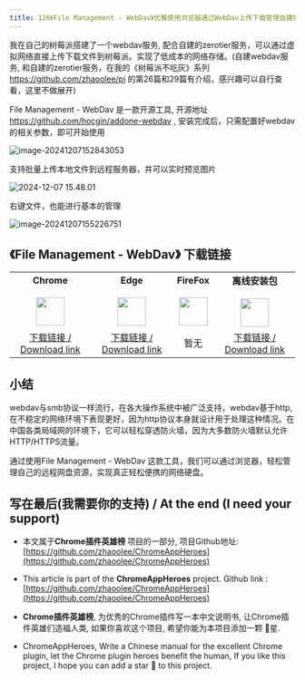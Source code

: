 ```yaml
---
title: 126《File Management - WebDav》优雅使用浏览器通过WebDav上传下载管理自建网盘的文件
---
```


我在自己的树莓派搭建了一个webdav服务, 配合自建的zerotier服务，可以通过虚拟网络直接上传下载文件到树莓派。实现了低成本的网络存储。(自建webdav服务, 和自建的zerotier服务，在我的《树莓派不吃灰》系列 https://github.com/zhaoolee/pi 的第26篇和29篇有介绍，感兴趣可以自行查看，这里不做展开)



File Management - WebDav 是一款开源工具, 开源地址 https://github.com/hocgin/addone-webdav , 安装完成后，只需配置好webdav的相关参数，即可开始使用

![image-20241207152843053](https://cdn.fangyuanxiaozhan.com/assets/17335565247196pGmmRta.png)

支持批量上传本地文件到远程服务器，并可以实时预览图片

![2024-12-07 15.48.01](https://cdn.fangyuanxiaozhan.com/assets/1733557853441znX8rGi6.gif)

右键文件，也能进行基本的管理



![image-20241207155226751](https://cdn.fangyuanxiaozhan.com/assets/1733557947631kZEGDraT.png)

## 《File Management - WebDav》 下载链接

<table style="table-layout: fixed;">
<tbody>
<tr>
<td><div style="text-align: center;"><div style="font-weight: bold">Chrome</div><br/><div style="text-align: center;"><img  style="width:50px; height:auto;" src="https://v2fy.com/asset/0i/ChromeAppHeroes/page/001_markdown_here.assets/chromeappheroes-chrome-icon.png"/></div></div></td>
<td><div style="text-align: center;" ><div style="font-weight: bold">Edge</div><br/><div><img style="width:50px; height:auto;" src="https://v2fy.com/asset/0i/ChromeAppHeroes/page/001_markdown_here.assets/chromeappheroes-edge-icon.png"/></div></div></td>
<td><div style="text-align: center;" ><div style="font-weight: bold">FireFox</div><br/><div style="text-align: center;"><img  style="width:50px; height:auto;" src="https://v2fy.com/asset/0i/ChromeAppHeroes/page/001_markdown_here.assets/chromeappheroes-firefox-icon.png"/></div></div></td>
<td><div style="text-align: center;" ><div style="font-weight: bold">离线安装包</div><br/><div style="text-align: center;"><img  style="width:50px; height:auto;" src="https://v2fy.com/asset/0i/ChromeAppHeroes/page/001_markdown_here.assets/chromeappheroes-github-download.png"/></div></div></td>
</tr>
<tr>
<td>
<div style="text-align: center;">
<a  href="https://chromewebstore.google.com/detail/file-management-webdav/famepaffkmmhdefbapbadnniioekdppm">下载链接 / Download link</a>
</div>
</td>
<td>
<div style="text-align: center;">
<a  href="https://microsoftedge.microsoft.com/addons/detail/file-management-webdav/kdofmcdoliddlhmmcfhdgkebdapkdmcc">下载链接 / Download link</a>
</div>
</td>
<td>
<div style="text-align: center;">
暂无
</div>
</td>
<td>
<div style="text-align: center;"><a  href="https://cdn.jsdelivr.net/gh/zhaoolee/ChromeAppHeroes/backup/126-file-management-webdav.zip">下载链接 / Download link</a></div>
</td>
</tbody>
</table>



## 小结

webdav与smb协议一样流行，在各大操作系统中被广泛支持，webdav基于http, 在不稳定的网络环境下表现更好，因为http协议本身就设计用于处理这种情况。在中国各类局域网的环境下，它可以轻松穿透防火墙，因为大多数防火墙默认允许HTTP/HTTPS流量。

通过使用File Management - WebDav 这款工具，我们可以通过浏览器，轻松管理自己的远程网盘资源，实现真正轻松便携的网络硬盘。




## 写在最后(我需要你的支持) / At the end (I need your support)

- 本文属于**Chrome插件英雄榜** 项目的一部分, 项目Github地址: [https://github.com/zhaoolee/ChromeAppHeroes](https://github.com/zhaoolee/ChromeAppHeroes)


- This article is part of the **ChromeAppHeroes** project. Github link : [https://github.com/zhaoolee/ChromeAppHeroes](https://github.com/zhaoolee/ChromeAppHeroes) 

- **Chrome插件英雄榜**, 为优秀的Chrome插件写一本中文说明书, 让Chrome插件英雄们造福人类, 如果你喜欢这个项目, 希望你能为本项目添加一颗 🌟星.

- ChromeAppHeroes, Write a Chinese manual for the excellent Chrome plugin, let the Chrome plugin heroes benefit the human, If you like this project, I hope you can add a star 🌟 to this project.
